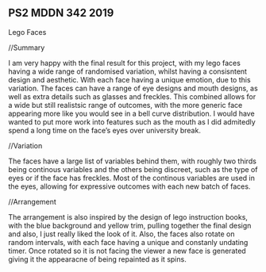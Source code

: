 ## PS2 MDDN 342 2019

Lego Faces

//Summary

I am very happy with the final result for this project, with my lego faces having a wide range of randomised variation, whilst having a consisntent design and aesthetic. With each face having a unique emotion, due to this variation. The faces can have a range of eye designs and mouth designs, as well as extra details such as glasses and freckles. This combined allows for a wide but still realistsic range of outcomes, with the more generic face appearing more like you would see in a bell curve distribution. I would have wanted to put more work into features such as the mouth as I did admitedly spend a long time on the face’s eyes over university break.

//Variation

The faces have a large list of variables behind them, with roughly two thirds being continous variables and the others being discreet, such as the type of eyes or if the face has freckles. Most of the continous variables are used in the eyes, allowing for expressive outcomes with each new batch of faces.

//Arrangement

The arrangement is also inspired by the design of lego instruction books, with the blue background and yellow trim, pulling together the final design and also, I just really liked the look of it. Also, the faces also rotate on random intervals, with each face having a unique and constanly undating timer. Once rotated so it is not facing the viewer a new face is generated giving it the appearacne of being repainted as it spins.



